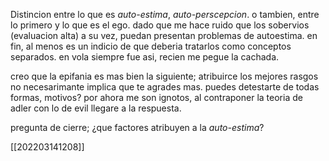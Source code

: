 Distincion entre lo que es *auto-estima*, *auto-perscepcion*. o tambien, entre lo primero y lo que es el ego. dado que me hace ruido que los sobervios (evaluacion alta) a su vez, puedan presentan problemas de autoestima.
en fin, al menos es un indicio de que deberia tratarlos como conceptos separados.
en vola siempre fue asi, recien me pegue la cachada.

creo que la epifania es mas bien la siguiente; atribuirce los mejores rasgos no necesarimante implica que te agrades mas. puedes detestarte de todas formas, motivos? por ahora me son ignotos, al contraponer la teoria de adler con lo de evil llegare a la respuesta.

pregunta de cierre; ¿que factores atribuyen a la *auto-estima*?

[[202203141208]]
 
